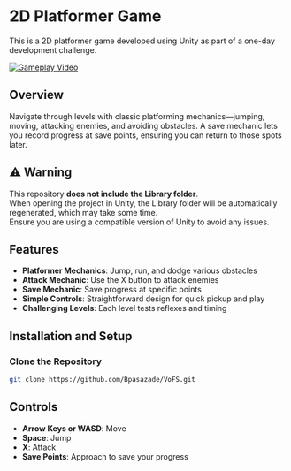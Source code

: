 # 2D Platformer Game

This is a 2D platformer game developed using Unity as part of a one-day development challenge.

[![Gameplay Video](https://img.youtube.com/vi/O_TnJBVCuAM/sddefault.jpg)](https://youtu.be/O_TnJBVCuAM)

## Overview
Navigate through levels with classic platforming mechanics—jumping, moving, attacking enemies, and avoiding obstacles. A save mechanic lets you record progress at save points, ensuring you can return to those spots later.

## ⚠️ Warning  
This repository **does not include the Library folder**.  
When opening the project in Unity, the Library folder will be automatically regenerated, which may take some time.  
Ensure you are using a compatible version of Unity to avoid any issues.


## Features
- **Platformer Mechanics**: Jump, run, and dodge various obstacles  
- **Attack Mechanic**: Use the X button to attack enemies  
- **Save Mechanic**: Save progress at specific points  
- **Simple Controls**: Straightforward design for quick pickup and play  
- **Challenging Levels**: Each level tests reflexes and timing  

## Installation and Setup

### Clone the Repository
```sh
git clone https://github.com/Bpasazade/VoFS.git
```

## Controls
- **Arrow Keys or WASD**: Move  
- **Space**: Jump  
- **X**: Attack  
- **Save Points**: Approach to save your progress
